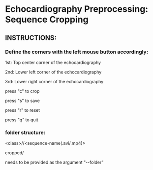 # Echocardiography Preprocessing: Sequence Cropping

## INSTRUCTIONS:
### Define the corners with the left mouse button accordingly:

   1st: Top center corner of the echocardiography

   2nd: Lower left corner of the echocardiography

   3rd: Lower right corner of the echocardiography


   press "c" to crop

   press "s" to save

   press "r" to reset

   press "q" to quit

### folder structure:

  \<class>/<patientnumber>/<sequence-name(.avi/.mp4)>

  cropped/


  <class> needs to be provided as the argument "--folder"